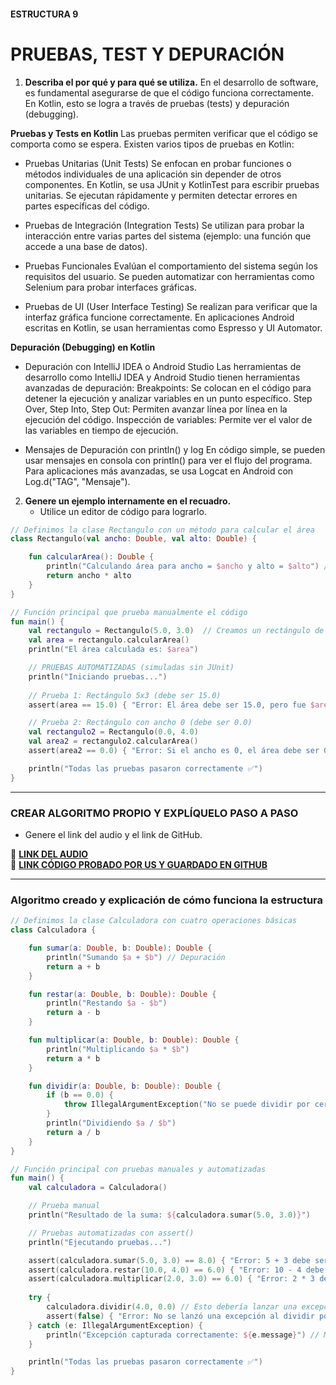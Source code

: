 #### ESTRUCTURA 9
# PRUEBAS, TEST Y DEPURACIÓN

1. **Describa el por qué y para qué se utiliza.**
En el desarrollo de software, es fundamental asegurarse de que el código funciona correctamente. En Kotlin, esto se logra a través de pruebas (tests) y depuración (debugging).

**Pruebas y Tests en Kotlin**
Las pruebas permiten verificar que el código se comporta como se espera. Existen varios tipos de pruebas en Kotlin:

- Pruebas Unitarias (Unit Tests)
Se enfocan en probar funciones o métodos individuales de una aplicación sin depender de otros componentes.
  En Kotlin, se usa JUnit y KotlinTest para escribir pruebas unitarias.
  Se ejecutan rápidamente y permiten detectar errores en partes específicas del código.

- Pruebas de Integración (Integration Tests)
Se utilizan para probar la interacción entre varias partes del sistema (ejemplo: una función que accede a una base de datos).

- Pruebas Funcionales
Evalúan el comportamiento del sistema según los requisitos del usuario. Se pueden automatizar con herramientas como Selenium para probar interfaces gráficas.

- Pruebas de UI (User Interface Testing)
Se realizan para verificar que la interfaz gráfica funcione correctamente. En aplicaciones Android escritas en Kotlin, se usan herramientas como Espresso y UI Automator.

**Depuración (Debugging) en Kotlin**
- Depuración con IntelliJ IDEA o Android Studio
Las herramientas de desarrollo como IntelliJ IDEA y Android Studio tienen herramientas avanzadas de depuración:
  Breakpoints: Se colocan en el código para detener la ejecución y analizar variables en un punto específico.
  Step Over, Step Into, Step Out: Permiten avanzar línea por línea en la ejecución del código.
  Inspección de variables: Permite ver el valor de las variables en tiempo de ejecución.

- Mensajes de Depuración con println() y log
En código simple, se pueden usar mensajes en consola con println() para ver el flujo del programa.
Para aplicaciones más avanzadas, se usa Logcat en Android con Log.d("TAG", "Mensaje").

2. **Genere un ejemplo internamente en el recuadro.**  
   - Utilice un editor de código para lograrlo.  

```kotlin
// Definimos la clase Rectangulo con un método para calcular el área
class Rectangulo(val ancho: Double, val alto: Double) {

    fun calcularArea(): Double {
        println("Calculando área para ancho = $ancho y alto = $alto") // Depuración
        return ancho * alto
    }
}

// Función principal que prueba manualmente el código
fun main() {
    val rectangulo = Rectangulo(5.0, 3.0)  // Creamos un rectángulo de 5x3
    val area = rectangulo.calcularArea()
    println("El área calculada es: $area")

    // PRUEBAS AUTOMATIZADAS (simuladas sin JUnit)
    println("Iniciando pruebas...")
    
    // Prueba 1: Rectángulo 5x3 (debe ser 15.0)
    assert(area == 15.0) { "Error: El área debe ser 15.0, pero fue $area" }

    // Prueba 2: Rectángulo con ancho 0 (debe ser 0.0)
    val rectangulo2 = Rectangulo(0.0, 4.0)
    val area2 = rectangulo2.calcularArea()
    assert(area2 == 0.0) { "Error: Si el ancho es 0, el área debe ser 0, pero fue $area2" }

    println("Todas las pruebas pasaron correctamente ✅")
}


```

---

### CREAR ALGORITMO PROPIO Y EXPLÍQUELO PASO A PASO  
- Genere el link del audio y el link de GitHub.  

🔗 **[LINK DEL AUDIO](https://github.com/Beltran18/Kotlin/blob/main/tarjeta9/tarjeta9.opus)**  
🔗 **[LINK CÓDIGO PROBADO POR US Y GUARDADO EN GITHUB](https://github.com/Beltran18/Kotlin/blob/main/tarjeta9/tarjeta9.png)**  

---

### Algoritmo creado y explicación de cómo funciona la estructura  

```kotlin
// Definimos la clase Calculadora con cuatro operaciones básicas
class Calculadora {

    fun sumar(a: Double, b: Double): Double {
        println("Sumando $a + $b") // Depuración
        return a + b
    }

    fun restar(a: Double, b: Double): Double {
        println("Restando $a - $b")
        return a - b
    }

    fun multiplicar(a: Double, b: Double): Double {
        println("Multiplicando $a * $b")
        return a * b
    }

    fun dividir(a: Double, b: Double): Double {
        if (b == 0.0) {
            throw IllegalArgumentException("No se puede dividir por cero") // Manejo de error
        }
        println("Dividiendo $a / $b")
        return a / b
    }
}

// Función principal con pruebas manuales y automatizadas
fun main() {
    val calculadora = Calculadora()

    // Prueba manual
    println("Resultado de la suma: ${calculadora.sumar(5.0, 3.0)}")

    // Pruebas automatizadas con assert()
    println("Ejecutando pruebas...")

    assert(calculadora.sumar(5.0, 3.0) == 8.0) { "Error: 5 + 3 debe ser 8.0" }
    assert(calculadora.restar(10.0, 4.0) == 6.0) { "Error: 10 - 4 debe ser 6.0" }
    assert(calculadora.multiplicar(2.0, 3.0) == 6.0) { "Error: 2 * 3 debe ser 6.0" }
    
    try {
        calculadora.dividir(4.0, 0.0) // Esto debería lanzar una excepción
        assert(false) { "Error: No se lanzó una excepción al dividir por cero" }
    } catch (e: IllegalArgumentException) {
        println("Excepción capturada correctamente: ${e.message}") // Manejo de error esperado
    }

    println("Todas las pruebas pasaron correctamente ✅")
}



```
